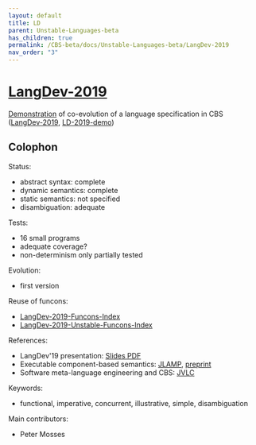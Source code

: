 ```yaml
---
layout: default
title: LD
parent: Unstable-Languages-beta
has_children: true
permalink: /CBS-beta/docs/Unstable-Languages-beta/LangDev-2019
nav_order: "3"
---
```


[LangDev-2019]
==============

[Demonstration] of co-evolution of a language specification in CBS
([LangDev-2019], [LD-2019-demo])

Colophon
--------

Status:
- abstract syntax:   complete
- dynamic semantics: complete
- static semantics:  not specified
- disambiguation:    adequate

Tests:
- 16 small programs
- adequate coverage?
- non-determinism only partially tested

Evolution:
- first version

Reuse of funcons:
- [LangDev-2019-Funcons-Index]
- [LangDev-2019-Unstable-Funcons-Index]

References:
- LangDev'19 presentation:
    [Slides PDF](https://pdmosses.github.io/meetings/LangDev-2019/LangDev-2019-slides.pdf)
- Executable component-based semantics:
    [JLAMP](https://doi.org/10.1016/j.jlamp.2018.12.004),
    [preprint](https://pdmosses.github.io/papers/Binsbergen2019ECBS/preprint.pdf)
- Software meta-language engineering and CBS:
    [JVLC](https://doi.org/10.1016/j.jvlc.2018.11.003)

Keywords:
- functional, imperative, concurrent, illustrative, simple, disambiguation

Main contributors:
- Peter Mosses

[LD-2019-demo]: /CBS-beta/docs/LangDev-2019/LD-2019-demo
[LangDev Meetup 2019]: http://langdevcon.org "HOME PAGE"

[Demonstration]: /CBS-beta/docs/Unstable-Languages-beta/LangDev-2019/LD-Demo

[LangDev-2019]:                        /CBS-beta/Unstable-Languages-beta/LangDev-2019/LD-cbs/LD/LD-Start "CBS"
[LangDev-2019-Funcons-Index]:          /CBS-beta/Unstable-Languages-beta/LangDev-2019/LD-cbs/LD/LD-Funcons-Index
[LangDev-2019-Unstable-Funcons-Index]: /CBS-beta/Unstable-Languages-beta/LangDev-2019/LD-cbs/LD/LD-Unstable-Funcons-Index
